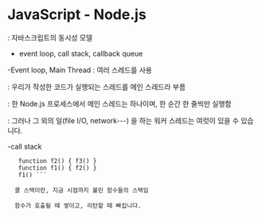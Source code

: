 # JavaScript - Node.js

: 자바스크립트의 동시성 모델 
   - event loop, call stack, callback queue
   
  -Event loop, Main Thread
   : 여러 스레드를 사용
   
   : 우리가 작성한 코드가 실행되는 스레드를 메인 스레드라 부름
   
   : 한 Node.js 프로세스에서 메인 스레드는 하나이며, 한 순간 한 줄씩만 실행함
   
   : 그러나 그 외의 일(file I/O, network---) 을 하는 워커 스레드는 여럿이 있을 수 있습니다.

  -call stack 
   ```function f3() {}
      function f2() { f3() }
      function f1() { f2() }
      f1() ```
      
     콜 스택이란, 지금 시점까지 불린 함수들의 스택임
     
     함수가 호출될 때 쌓이고, 리턴할 때 빠집니다.
       
